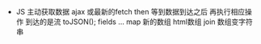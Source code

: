 - JS 主动获取数据 ajax 或最新的fetch
  then 等到数据到达之后 再执行相应操作
  到达的是流 
  toJSON();
  fields ...
  map 新的数组 html数组 
  join 数组变字符串 